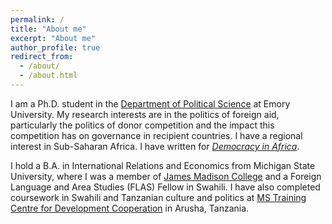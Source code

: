 ```yaml
---
permalink: /
title: "About me"
excerpt: "About me"
author_profile: true
redirect_from: 
  - /about/
  - /about.html
---
```


I am a Ph.D. student in the [Department of Political Science](http://polisci.emory.edu/home/) at Emory University. My research interests are in the politics of foreign aid, particularly the politics of donor competition and the impact this competition has on governance in recipient countries. I have a regional interest in Sub-Saharan Africa. I have written for [*Democracy in Africa*](http://democracyinafrica.org). 

I hold a B.A. in International Relations and Economics from Michigan State University, where I was a member of [James Madison College](http://jmc.msu.edu) and a Foreign Language and Area Studies (FLAS) Fellow in Swahili. I have also completed coursework in Swahili and Tanzanian culture and politics at [MS Training Centre for Development Cooperation](http://mstcdc.or.tz) in Arusha, Tanzania. 